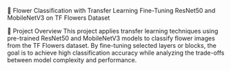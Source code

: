 🌸 Flower Classification with Transfer Learning
Fine-Tuning ResNet50 and MobileNetV3 on TF Flowers Dataset

📍 Project Overview
This project applies transfer learning techniques using pre-trained ResNet50 and MobileNetV3 models to classify flower images from the TF Flowers dataset. By fine-tuning selected layers or blocks, the goal is to achieve high classification accuracy while analyzing the trade-offs between model complexity and performance.
